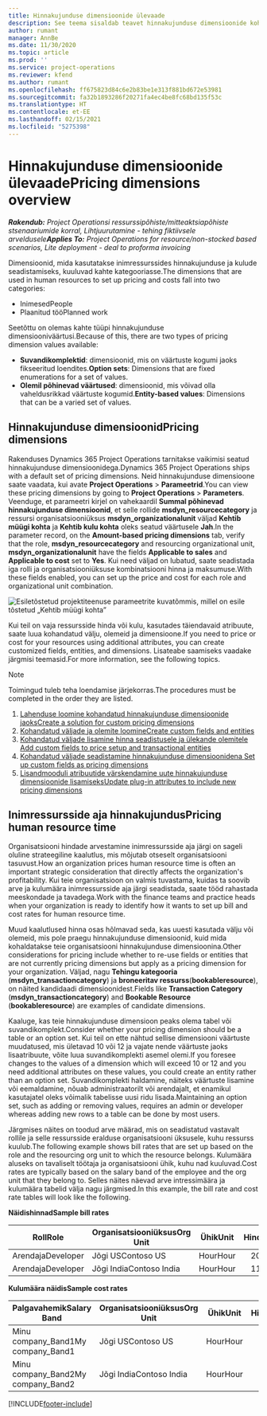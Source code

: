 ```yaml
---
title: Hinnakujunduse dimensioonide ülevaade
description: See teema sisaldab teavet hinnakujunduse dimensioonide kohta rakenduses Dynamics 365 Project Operations.
author: rumant
manager: AnnBe
ms.date: 11/30/2020
ms.topic: article
ms.prod: ''
ms.service: project-operations
ms.reviewer: kfend
ms.author: rumant
ms.openlocfilehash: ff675823d84c6e2b83be1e313f881bd672e53981
ms.sourcegitcommit: fa32b1893286f20271fa4ec4be8fc68bd135f53c
ms.translationtype: HT
ms.contentlocale: et-EE
ms.lasthandoff: 02/15/2021
ms.locfileid: "5275398"
---
```

# <a name="pricing-dimensions-overview"></a><span data-ttu-id="c289e-103">Hinnakujunduse dimensioonide ülevaade</span><span class="sxs-lookup"><span data-stu-id="c289e-103">Pricing dimensions overview</span></span>

<span data-ttu-id="c289e-104">_**Rakendub:** Project Operationsi ressurssipõhiste/mitteaktsiapõhiste stsenaariumide korral,  Lihtjuurutamine - tehing fiktiivsele arveldusele_</span><span class="sxs-lookup"><span data-stu-id="c289e-104">_**Applies To:** Project Operations for resource/non-stocked based scenarios, Lite deployment - deal to proforma invoicing_</span></span>

<span data-ttu-id="c289e-105">Dimensioonid, mida kasutatakse inimressurssides hinnakujunduse ja kulude seadistamiseks, kuuluvad kahte kategooriasse.</span><span class="sxs-lookup"><span data-stu-id="c289e-105">The dimensions that are used in human resources to set up pricing and costs fall into two categories:</span></span>

- <span data-ttu-id="c289e-106">Inimesed</span><span class="sxs-lookup"><span data-stu-id="c289e-106">People</span></span>
- <span data-ttu-id="c289e-107">Plaanitud töö</span><span class="sxs-lookup"><span data-stu-id="c289e-107">Planned work</span></span>

<span data-ttu-id="c289e-108">Seetõttu on olemas kahte tüüpi hinnakujunduse dimensiooniväärtusi.</span><span class="sxs-lookup"><span data-stu-id="c289e-108">Because of this, there are two types of pricing dimension values available:</span></span>

- <span data-ttu-id="c289e-109">**Suvandikomplektid**: dimensioonid, mis on väärtuste kogumi jaoks fikseeritud loendites.</span><span class="sxs-lookup"><span data-stu-id="c289e-109">**Option sets**: Dimensions that are fixed enumerations for a set of values.</span></span>
- <span data-ttu-id="c289e-110">**Olemil põhinevad väärtused**: dimensioonid, mis võivad olla vaheldusrikkad väärtuste kogumid.</span><span class="sxs-lookup"><span data-stu-id="c289e-110">**Entity-based values**: Dimensions that can be a varied set of values.</span></span>

## <a name="pricing-dimensions"></a><span data-ttu-id="c289e-111">Hinnakujunduse dimensioonid</span><span class="sxs-lookup"><span data-stu-id="c289e-111">Pricing dimensions</span></span>

<span data-ttu-id="c289e-112">Rakenduses Dynamics 365 Project Operations tarnitakse vaikimisi seatud hinnakujunduse dimensioonidega.</span><span class="sxs-lookup"><span data-stu-id="c289e-112">Dynamics 365 Project Operations ships with a default set of pricing dimensions.</span></span> <span data-ttu-id="c289e-113">Neid hinnakujunduse dimensioone saate vaadata, kui avate **Project Operations** > **Parameetrid**.</span><span class="sxs-lookup"><span data-stu-id="c289e-113">You can view these pricing dimensions by going to **Project Operations** > **Parameters**.</span></span> <span data-ttu-id="c289e-114">Veenduge, et parameetri kirjel on vahekaardil **Summal põhinevad hinnakujunduse dimensioonid**, et selle rollide **msdyn_resourcecategory** ja ressursi organisatsiooniüksus **msdyn_organizationalunit** väljad **Kehtib müügi kohta** ja **Kehtib kulu kohta** oleks seatud väärtusele **Jah**.</span><span class="sxs-lookup"><span data-stu-id="c289e-114">In the parameter record, on the **Amount-based pricing dimensions** tab, verify that the role, **msdyn_resourcecategory** and resourcing organizational unit, **msdyn_organizationalunit** have the fields **Applicable to sales** and **Applicable to cost** set to **Yes**.</span></span> <span data-ttu-id="c289e-115">Kui need väljad on lubatud, saate seadistada iga rolli ja organisatsiooniüksuse kombinatsiooni hinna ja maksumuse.</span><span class="sxs-lookup"><span data-stu-id="c289e-115">With these fields enabled, you can set up the price and cost for each role and organizational unit combination.</span></span>

![Esiletõstetud projektiteenuse parameetrite kuvatõmmis, millel on esile tõstetud „Kehtib müügi kohta”](media/PS-OOB-parameters.png)

<span data-ttu-id="c289e-117">Kui teil on vaja ressursside hinda või kulu, kasutades täiendavaid atribuute, saate luua kohandatud välju, olemeid ja dimensioone.</span><span class="sxs-lookup"><span data-stu-id="c289e-117">If you need to price or cost for your resources using additional attributes, you can create customized fields, entities, and dimensions.</span></span> <span data-ttu-id="c289e-118">Lisateabe saamiseks vaadake järgmisi teemasid.</span><span class="sxs-lookup"><span data-stu-id="c289e-118">For more information, see the following topics.</span></span> 
  
  > [!NOTE]
  > <span data-ttu-id="c289e-119">Toimingud tuleb teha loendamise järjekorras.</span><span class="sxs-lookup"><span data-stu-id="c289e-119">The procedures must be completed in the order they are listed.</span></span>

1. [<span data-ttu-id="c289e-120">Lahenduse loomine kohandatud hinnakujunduse dimensioonide jaoks</span><span class="sxs-lookup"><span data-stu-id="c289e-120">Create a solution for custom pricing dimensions</span></span>](../sales/create-solution-custompd.md)
2. [<span data-ttu-id="c289e-121">Kohandatud väljade ja olemite loomine</span><span class="sxs-lookup"><span data-stu-id="c289e-121">Create custom fields and entities</span></span>](create-custom-fields-entities-pricing-dimensions.md)
3. [<span data-ttu-id="c289e-122">Kohandatud väljade lisamine hinna seadistusele ja ülekande olemitele </span><span class="sxs-lookup"><span data-stu-id="c289e-122">Add custom fields to price setup and transactional entities</span></span>](add-custom-fields-price-setup-transactional-entities.md)
4. [<span data-ttu-id="c289e-123">Kohandatud väljade seadistamine hinnakujunduse dimensioonidena </span><span class="sxs-lookup"><span data-stu-id="c289e-123">Set up custom fields as pricing dimensions</span></span>](set-up-custom-fields-pricing-dimensions.md)
5. [<span data-ttu-id="c289e-124">Lisandmooduli atribuutide värskendamine uute hinnakujunduse dimensioonide lisamiseks</span><span class="sxs-lookup"><span data-stu-id="c289e-124">Update plug-in attributes to include new pricing dimensions</span></span>](update-plugin-attributes-pd.md)


## <a name="pricing-human-resource-time"></a><span data-ttu-id="c289e-125">Inimressursside aja hinnakujundus</span><span class="sxs-lookup"><span data-stu-id="c289e-125">Pricing human resource time</span></span>
<span data-ttu-id="c289e-126">Organisatsiooni hindade arvestamine inimressursside aja järgi on sageli oluline strateegiline kaalutlus, mis mõjutab otseselt organisatsiooni tasuvust.</span><span class="sxs-lookup"><span data-stu-id="c289e-126">How an organization prices human resource time is often an important strategic consideration that directly affects the organization's profitability.</span></span> <span data-ttu-id="c289e-127">Kui teie organisatsioon on valmis tuvastama, kuidas ta soovib arve ja kulumäära inimressursside aja järgi seadistada, saate tööd rahastada meeskondade ja tavadega.</span><span class="sxs-lookup"><span data-stu-id="c289e-127">Work with the finance teams and practice heads when your organization is ready to identify how it wants to set up bill and cost rates for human resource time.</span></span>

<span data-ttu-id="c289e-128">Muud kaalutlused hinna osas hõlmavad seda, kas uuesti kasutada välju või olemeid, mis pole praegu hinnakujunduse dimensioonid, kuid mida kohaldatakse teie organisatsiooni hinnakujunduse dimensioonina.</span><span class="sxs-lookup"><span data-stu-id="c289e-128">Other considerations for pricing include whether to re-use fields or entities that are not currently pricing dimensions but apply as a pricing dimension for your organization.</span></span> <span data-ttu-id="c289e-129">Väljad, nagu **Tehingu kategooria** (**msdyn_transactioncategory**) ja **broneeritav ressurss**(**bookableresource**), on näited kandidaadi dimensioonidest.</span><span class="sxs-lookup"><span data-stu-id="c289e-129">Fields like **Transaction Category** (**msdyn_transactioncategory**) and **Bookable Resource** (**bookableresource**) are examples of candidate dimensions.</span></span> 

<span data-ttu-id="c289e-130">Kaaluge, kas teie hinnakujunduse dimensioon peaks olema tabel või suvandikomplekt.</span><span class="sxs-lookup"><span data-stu-id="c289e-130">Consider whether your pricing dimension should be a table or an option set.</span></span> <span data-ttu-id="c289e-131">Kui teil on ette nähtud sellise dimensiooni väärtuste muudatused, mis ületavad 10 või 12 ja vajate nende väärtuste jaoks lisaatribuute, võite luua suvandikomplekti asemel olemi.</span><span class="sxs-lookup"><span data-stu-id="c289e-131">If you foresee changes to the values of a dimension which will exceed 10 or 12 and you need additional attributes on these values, you could create an entity rather than an option set.</span></span> <span data-ttu-id="c289e-132">Suvandikomplekti haldamine, näiteks väärtuste lisamine või eemaldamine, nõuab administraatorilt või arendajalt, et enamikul kasutajatel oleks võimalik tabelisse uusi ridu lisada.</span><span class="sxs-lookup"><span data-stu-id="c289e-132">Maintaining an option set, such as adding or removing values, requires an admin or developer whereas adding new rows to a table can be done by most users.</span></span>

<span data-ttu-id="c289e-133">Järgmises näites on toodud arve määrad, mis on seadistatud vastavalt rollile ja selle ressursside eralduse organisatsiooni üksusele, kuhu ressurss kuulub.</span><span class="sxs-lookup"><span data-stu-id="c289e-133">The following example shows bill rates that are set up based on the role and the resourcing org unit to which the resource belongs.</span></span> <span data-ttu-id="c289e-134">Kulumäära aluseks on tavaliselt töötaja ja organisatsiooni ühik, kuhu nad kuuluvad.</span><span class="sxs-lookup"><span data-stu-id="c289e-134">Cost rates are typically based on the salary band of the employee and the org unit that they belong to.</span></span> <span data-ttu-id="c289e-135">Selles näites näevad arve intressimäära ja kulumäära tabelid välja nagu järgmised.</span><span class="sxs-lookup"><span data-stu-id="c289e-135">In this example, the bill rate and cost rate tables will look like the following.</span></span>

<span data-ttu-id="c289e-136">**Näidishinnad**</span><span class="sxs-lookup"><span data-stu-id="c289e-136">**Sample bill rates**</span></span>

| <span data-ttu-id="c289e-137">Roll</span><span class="sxs-lookup"><span data-stu-id="c289e-137">Role</span></span>        | <span data-ttu-id="c289e-138">Organisatsiooniüksus</span><span class="sxs-lookup"><span data-stu-id="c289e-138">Org Unit</span></span>    |<span data-ttu-id="c289e-139">Ühik</span><span class="sxs-lookup"><span data-stu-id="c289e-139">Unit</span></span>      |<span data-ttu-id="c289e-140">Hind</span><span class="sxs-lookup"><span data-stu-id="c289e-140">Price</span></span>      |<span data-ttu-id="c289e-141">Valuuta</span><span class="sxs-lookup"><span data-stu-id="c289e-141">Currency</span></span>  |
| ------------|-------------|----------|----------:|----------|
| <span data-ttu-id="c289e-142">Arendaja</span><span class="sxs-lookup"><span data-stu-id="c289e-142">Developer</span></span>   | <span data-ttu-id="c289e-143">Jõgi US</span><span class="sxs-lookup"><span data-stu-id="c289e-143">Contoso US</span></span>  |<span data-ttu-id="c289e-144">Hour</span><span class="sxs-lookup"><span data-stu-id="c289e-144">Hour</span></span> | <span data-ttu-id="c289e-145">200</span><span class="sxs-lookup"><span data-stu-id="c289e-145">200</span></span>|<span data-ttu-id="c289e-146">USD</span><span class="sxs-lookup"><span data-stu-id="c289e-146">USD</span></span>     |
| <span data-ttu-id="c289e-147">Arendaja</span><span class="sxs-lookup"><span data-stu-id="c289e-147">Developer</span></span>   | <span data-ttu-id="c289e-148">Jõgi India</span><span class="sxs-lookup"><span data-stu-id="c289e-148">Contoso India</span></span> |<span data-ttu-id="c289e-149">Hour</span><span class="sxs-lookup"><span data-stu-id="c289e-149">Hour</span></span>|   <span data-ttu-id="c289e-150">112</span><span class="sxs-lookup"><span data-stu-id="c289e-150">112</span></span>|<span data-ttu-id="c289e-151">USD</span><span class="sxs-lookup"><span data-stu-id="c289e-151">USD</span></span>     |


<span data-ttu-id="c289e-152">**Kulumäära näidis**</span><span class="sxs-lookup"><span data-stu-id="c289e-152">**Sample cost rates**</span></span>

| <span data-ttu-id="c289e-153">Palgavahemik</span><span class="sxs-lookup"><span data-stu-id="c289e-153">Salary Band</span></span>     | <span data-ttu-id="c289e-154">Organisatsiooniüksus</span><span class="sxs-lookup"><span data-stu-id="c289e-154">Org Unit</span></span>    |<span data-ttu-id="c289e-155">Ühik</span><span class="sxs-lookup"><span data-stu-id="c289e-155">Unit</span></span>      |<span data-ttu-id="c289e-156">Hind</span><span class="sxs-lookup"><span data-stu-id="c289e-156">Price</span></span>      |<span data-ttu-id="c289e-157">Valuuta</span><span class="sxs-lookup"><span data-stu-id="c289e-157">Currency</span></span>  |
| ----------------|-------------|----------|----------:|----------|
| <span data-ttu-id="c289e-158">Minu company_Band1</span><span class="sxs-lookup"><span data-stu-id="c289e-158">My company_Band1</span></span> | <span data-ttu-id="c289e-159">Jõgi US</span><span class="sxs-lookup"><span data-stu-id="c289e-159">Contoso US</span></span>  |<span data-ttu-id="c289e-160">Hour</span><span class="sxs-lookup"><span data-stu-id="c289e-160">Hour</span></span> | <span data-ttu-id="c289e-161">145</span><span class="sxs-lookup"><span data-stu-id="c289e-161">145</span></span>|<span data-ttu-id="c289e-162">USD</span><span class="sxs-lookup"><span data-stu-id="c289e-162">USD</span></span>     |
| <span data-ttu-id="c289e-163">Minu company_Band2</span><span class="sxs-lookup"><span data-stu-id="c289e-163">My company_Band2</span></span> | <span data-ttu-id="c289e-164">Jõgi India</span><span class="sxs-lookup"><span data-stu-id="c289e-164">Contoso India</span></span> |<span data-ttu-id="c289e-165">Hour</span><span class="sxs-lookup"><span data-stu-id="c289e-165">Hour</span></span>|   <span data-ttu-id="c289e-166">67</span><span class="sxs-lookup"><span data-stu-id="c289e-166">67</span></span>|<span data-ttu-id="c289e-167">USD</span><span class="sxs-lookup"><span data-stu-id="c289e-167">USD</span></span>     |


[!INCLUDE[footer-include](../includes/footer-banner.md)]
